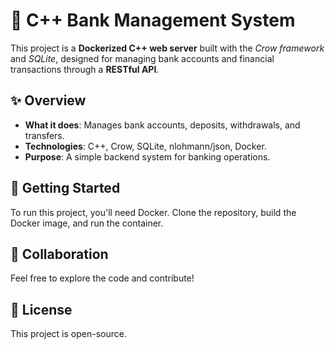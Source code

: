 # 🏦 C++ Bank Management System

This project is a **Dockerized C++ web server** built with the *Crow framework* and *SQLite*, designed for managing bank accounts and financial transactions through a **RESTful API**.

## ✨ Overview

* **What it does**: Manages bank accounts, deposits, withdrawals, and transfers.
* **Technologies**: C++, Crow, SQLite, nlohmann/json, Docker.
* **Purpose**: A simple backend system for banking operations.

## 🚀 Getting Started

To run this project, you'll need Docker. Clone the repository, build the Docker image, and run the container.

## 🤝 Collaboration

Feel free to explore the code and contribute!

## 📄 License

This project is open-source.
